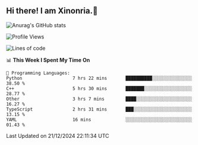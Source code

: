 ## Hi there! I am Xinonria.👋

![Anurag's GitHub stats](https://status-git-main-xinonrias-projects-f26540e3.vercel.app/api?username=xinonria&hide=stars,issues)

<!--START_SECTION:waka-->
![Profile Views](http://img.shields.io/badge/Profile%20Views-0-blue)

![Lines of code](https://img.shields.io/badge/From%20Hello%20World%20I%27ve%20Written-937.4%20thousand%20lines%20of%20code-blue)

📊 **This Week I Spent My Time On** 

```text
💬 Programming Languages: 
Python                   7 hrs 22 mins       ██████████░░░░░░░░░░░░░░░   38.50 % 
C++                      5 hrs 30 mins       ███████░░░░░░░░░░░░░░░░░░   28.77 % 
Other                    3 hrs 7 mins        ████░░░░░░░░░░░░░░░░░░░░░   16.27 % 
TypeScript               2 hrs 31 mins       ███░░░░░░░░░░░░░░░░░░░░░░   13.15 % 
YAML                     16 mins             ░░░░░░░░░░░░░░░░░░░░░░░░░   01.43 % 
```


 Last Updated on 21/12/2024 22:11:34 UTC
<!--END_SECTION:waka-->

<!--
**xinonria/xinonria** is a ✨ _special_ ✨ repository because its `README.md` (this file) appears on your GitHub profile.

Here are some ideas to get you started:

- 🔭 I’m currently working on ...
- 🌱 I’m currently learning ...
- 👯 I’m looking to collaborate on ...
- 🤔 I’m looking for help with ...
- 💬 Ask me about ...
- 📫 How to reach me: ...
- 😄 Pronouns: ...
- ⚡ Fun fact: ...
-->

